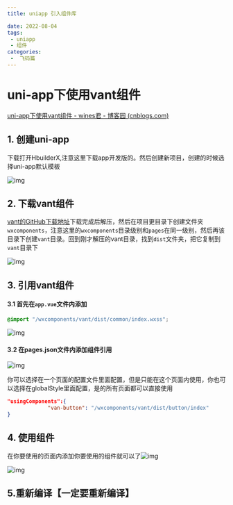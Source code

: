 ```yaml
---
title: uniapp 引入组件库

date: 2022-08-04
tags:
 - uniapp
 - 组件
categories:
 -  飞码篇
---
```


# uni-app下使用vant组件

[uni-app下使用vant组件 - wines君 - 博客园 (cnblogs.com)](https://www.cnblogs.com/wines/p/14256507.html)

## 1. 创建uni-app

下载打开HbuilderX,注意这里下载app开发版的。然后创建新项目，创建的时候选择uni-app默认模板

![img](https://s1.ax1x.com/2022/08/04/veL9Qs.png)

## 2. 下载vant组件

[vant的GitHub下载地址](https://github.com/youzan/vant-weapp/releases)下载完成后解压，然后在项目更目录下创建文件夹`wxcomponents`，注意这里的`wxcomponents`目录级别和`pages`在同一级别，然后再该目录下创建`vant`目录。回到刚才解压的vant目录，找到`dist`文件夹，把它复制到`vant`目录下

![img](https://img2020.cnblogs.com/blog/2178912/202101/2178912-20210109211915077-1529817012.png)

## 3. 引用vant组件

#### 3.1 首先在`app.vue`文件内添加

```css
@import "/wxcomponents/vant/dist/common/index.wxss";
```

![img](https://img2020.cnblogs.com/blog/2178912/202101/2178912-20210109211930447-1387297735.png)

#### 3.2 在pages.json文件内添加组件引用

![img](https://img2020.cnblogs.com/blog/2178912/202101/2178912-20210109211945875-742009304.png)

你可以选择在一个页面的配置文件里面配置，但是只能在这个页面内使用，你也可以选择在globalStyle里面配置，是的所有页面都可以直接使用

```json
"usingComponents":{
			 "van-button": "/wxcomponents/vant/dist/button/index"
}
```

## 4. 使用组件

在你要使用的页面内添加你要使用的组件就可以了![img](https://img2020.cnblogs.com/blog/2178912/202101/2178912-20210109212004566-1193279790.png)

![img](https://img2020.cnblogs.com/blog/2178912/202101/2178912-20210109212013736-351430392.png)

## 5.重新编译【一定要重新编译】
